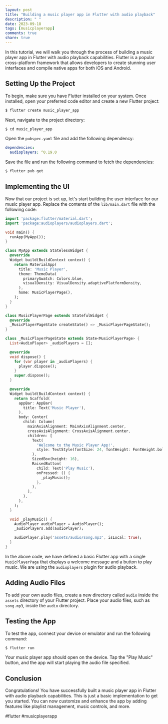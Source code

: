 ```yaml
---
layout: post
title: "Building a music player app in Flutter with audio playback"
description: " "
date: 2023-09-18
tags: [musicplayerapp]
comments: true
share: true
---
```


In this tutorial, we will walk you through the process of building a music player app in Flutter with audio playback capabilities. Flutter is a popular cross-platform framework that allows developers to create stunning user interfaces and compile native apps for both iOS and Android.

## Setting Up the Project

To begin, make sure you have Flutter installed on your system. Once installed, open your preferred code editor and create a new Flutter project:

```bash
$ flutter create music_player_app
```

Next, navigate to the project directory:

```bash
$ cd music_player_app
```

Open the `pubspec.yaml` file and add the following dependency:

```yaml
dependencies:
  audioplayers: ^0.19.0
```

Save the file and run the following command to fetch the dependencies:

```bash
$ flutter pub get
```

## Implementing the UI

Now that our project is set up, let's start building the user interface for our music player app. Replace the contents of the `lib/main.dart` file with the following code:

```dart
import 'package:flutter/material.dart';
import 'package:audioplayers/audioplayers.dart';

void main() {
  runApp(MyApp());
}

class MyApp extends StatelessWidget {
  @override
  Widget build(BuildContext context) {
    return MaterialApp(
      title: 'Music Player',
      theme: ThemeData(
        primarySwatch: Colors.blue,
        visualDensity: VisualDensity.adaptivePlatformDensity,
      ),
      home: MusicPlayerPage(),
    );
  }
}

class MusicPlayerPage extends StatefulWidget {
  @override
  _MusicPlayerPageState createState() => _MusicPlayerPageState();
}

class _MusicPlayerPageState extends State<MusicPlayerPage> {
  List<AudioPlayer> _audioPlayers = [];

  @override
  void dispose() {
    for (var player in _audioPlayers) {
      player.dispose();
    }
    super.dispose();
  }

  @override
  Widget build(BuildContext context) {
    return Scaffold(
      appBar: AppBar(
        title: Text('Music Player'),
      ),
      body: Center(
        child: Column(
          mainAxisAlignment: MainAxisAlignment.center,
          crossAxisAlignment: CrossAxisAlignment.center,
          children: [
            Text(
              'Welcome to the Music Player App!',
              style: TextStyle(fontSize: 24, fontWeight: FontWeight.bold),
            ),
            SizedBox(height: 16),
            RaisedButton(
              child: Text('Play Music'),
              onPressed: () {
                _playMusic();
              },
            ),
          ],
        ),
      ),
    );
  }

  void _playMusic() {
    AudioPlayer audioPlayer = AudioPlayer();
    _audioPlayers.add(audioPlayer);

    audioPlayer.play('assets/audio/song.mp3', isLocal: true);
  }
}
```

In the above code, we have defined a basic Flutter app with a single `MusicPlayerPage` that displays a welcome message and a button to play music. We are using the `audioplayers` plugin for audio playback.

## Adding Audio Files

To add your own audio files, create a new directory called `audio` inside the `assets` directory of your Flutter project. Place your audio files, such as `song.mp3`, inside the `audio` directory.

## Testing the App

To test the app, connect your device or emulator and run the following command:

```bash
$ flutter run
```

Your music player app should open on the device. Tap the "Play Music" button, and the app will start playing the audio file specified.

## Conclusion

Congratulations! You have successfully built a music player app in Flutter with audio playback capabilities. This is just a basic implementation to get you started. You can now customize and enhance the app by adding features like playlist management, music controls, and more.

#flutter #musicplayerapp